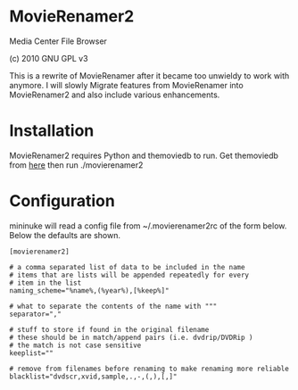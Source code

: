 # MovieRenamer2 #

Media Center File Browser

(c) 2010 GNU GPL v3

This is a rewrite of MovieRenamer after it became too unwieldy to work with 
anymore. I will slowly Migrate features from MovieRenamer into MovieRenamer2
and also include various enhancements.

# Installation #
MovieRenamer2 requires Python and themoviedb to run.
Get themoviedb from [here](https://github.com/shweppsie/themoviedb) 
then run ./movierenamer2

# Configuration #
mininuke will read a config file from 
    ~/.movierenamer2rc
of the form below. Below the defaults 
are shown.

    [movierenamer2]

    # a comma separated list of data to be included in the name
    # items that are lists will be appended repeatedly for every
    # item in the list
    naming_scheme="%name%,(%year%),[%keep%]"

    # what to separate the contents of the name with """
    separator=","

    # stuff to store if found in the original filename
    # these should be in match/append pairs (i.e. dvdrip/DVDRip )
    # the match is not case sensitive
    keeplist=""

    # remove from filenames before renaming to make renaming more reliable
    blacklist="dvdscr,xvid,sample,.,-,(,),[,]"
